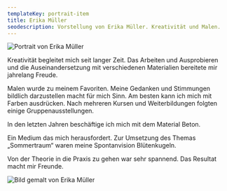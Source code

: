 ```yaml
---
templateKey: portrait-item
title: Erika Müller
seodescription: Vorstellung von Erika Müller. Kreativität und Malen.
---
```

![Portrait von Erika Müller](/uploads/erika_müller.jpg "Erika Müller")

Kreativität begleitet mich seit langer Zeit. Das Arbeiten und Ausprobieren und die Auseinandersetzung mit verschiedenen Materialien bereitete mir jahrelang Freude. 

Malen wurde zu meinem Favoriten. Meine Gedanken und Stimmungen bildlich darzustellen macht für mich Sinn.  Am besten kann ich mich mit Farben ausdrücken. Nach mehreren Kursen und Weiterbildungen folgten einige Gruppenausstellungen.

In den letzten Jahren  beschäftige ich mich mit dem Material  Beton. 

Ein Medium das mich herausfordert. Zur Umsetzung des Themas „Sommertraum“ waren meine Spontanvision Blütenkugeln. 

Von der Theorie in die Praxis zu gehen war sehr spannend. Das Resultat macht mir Freunde.

![Bild gemalt von Erika Müller](/uploads/erika_müller_1.jpg "Bild von Erika Müller")